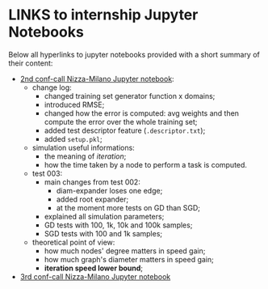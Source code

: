 # LINKS to internship Jupyter Notebooks
Below all hyperlinks to jupyter notebooks provided with a short summary of their content:
- [2nd conf-call Nizza-Milano Jupyter notebook](./2nd-conf-call-report.html): 
  - change log:
    - changed training set generator function x domains;
    - introduced RMSE;
    - changed how the error is computed: avg weights and then compute the error over the whole training set;
    - added test descriptor feature (`.descriptor.txt`);
    - added `setup.pkl`;
  - simulation useful informations:
    - the meaning of _iteration_;
    - how the time taken by a node to perform a task is computed.
  - test 003:
    - main changes from test 002:
      - diam-expander loses one edge;
      - added root expander;
      - at the moment more tests on GD than SGD;
    - explained all simulation parameters;
    - GD tests with 100, 1k, 10k and 100k samples;
    - SGD tests with 100 and 1k samples;
  - theoretical point of view:
    - how much nodes' degree matters in speed gain;
    - how much graph's diameter matters in speed gain;
    - __iteration speed lower bound__;
- [3rd conf-call Nizza-Milano Jupyter notebook](./3rd-conf-call-report.html)
